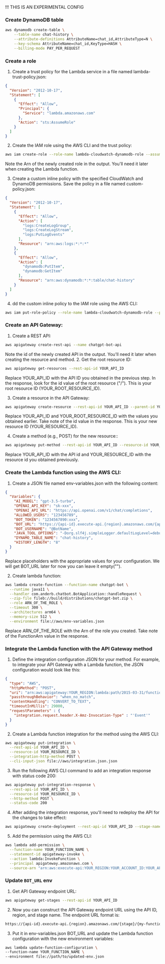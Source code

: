 !!! THIS IS AN EXPERIMENTAL CONFIG
### Create DynamoDB table
```bash
aws dynamodb create-table \
    --table-name chat-history \
    --attribute-definitions AttributeName=chat_id,AttributeType=N \
    --key-schema AttributeName=chat_id,KeyType=HASH \
    --billing-mode PAY_PER_REQUEST
```
### Create a role
1. Create a trust policy for the Lambda service in a file named lambda-trust-policy.json:
```json
{
  "Version": "2012-10-17",
  "Statement": [
    {
      "Effect": "Allow",
      "Principal": {
        "Service": "lambda.amazonaws.com"
      },
      "Action": "sts:AssumeRole"
    }
  ]
}
```
2. Create the IAM role using the AWS CLI and the trust policy:
```bash
aws iam create-role --role-name lambda-cloudwatch-dynamodb-role --assume-role-policy-document file://aws/lambda-trust-policy.json
```
Note the Arn of the newly created role in the output. You'll need it later when creating the Lambda function.

3. Create a custom inline policy with the specified CloudWatch and DynamoDB permissions. Save the policy in a file named custom-policy.json:
```json
{
  "Version": "2012-10-17",
  "Statement": [
    {
      "Effect": "Allow",
      "Action": [
        "logs:CreateLogGroup",
        "logs:CreateLogStream",
        "logs:PutLogEvents"
      ],
      "Resource": "arn:aws:logs:*:*:*"
    },
    {
      "Effect": "Allow",
      "Action": [
        "dynamodb:PutItem",
        "dynamodb:GetItem"
      ],
      "Resource": "arn:aws:dynamodb:*:*:table/chat-history"
    }
  ]
}
```
4. dd the custom inline policy to the IAM role using the AWS CLI:
```bash
aws iam put-role-policy --role-name lambda-cloudwatch-dynamodb-role --policy-name CustomCloudWatchDynamoDBPolicy --policy-document file://aws/custom-policy.json
```
### Create an API Gateway:
1. Create a REST API:
```bash
aws apigateway create-rest-api --name chatgpt-bot-api
```
Note the id of the newly created API in the output. You'll need it later when creating the resource and method.
2. Get the root resource ID:
```bash
aws apigateway get-resources --rest-api-id YOUR_API_ID
```
Replace YOUR_API_ID with the API ID you obtained in the previous step. In the response, look for the id value of the root resource ("/"). This is your root resource ID (YOUR_ROOT_RESOURCE_ID).

3. Create a resource in the API Gateway:
```bash
aws apigateway create-resource --rest-api-id YOUR_API_ID --parent-id YOUR_ROOT_RESOURCE_ID --path-part my-function
```
Replace YOUR_API_ID and YOUR_ROOT_RESOURCE_ID with the values you obtained earlier. Take note of the id value in the response. This is your new resource ID (YOUR_RESOURCE_ID).

4. Create a method (e.g., POST) for the new resource::
```bash
aws apigateway put-method --rest-api-id YOUR_API_ID --resource-id YOUR_RESOURCE_ID --http-method POST --authorization-type NONE
```
Replace YOUR_API_ID with the API id and YOUR_RESOURCE_ID with the resource id you obtained previously.

### Create the Lambda function using the AWS CLI:
1. Create a JSON file named env-variables.json with the following content:
```json
{
  "Variables": {
    "AI_MODEL": "gpt-3.5-turbo",
    "OPENAI_API_KEY": "sk-xxx",
    "OPENAI_API_URL": "https://api.openai.com/v1/chat/completions",
    "ALLOWED_USERS": "123456789",
    "BOT_TOKEN": "1234567890:xxx",
    "BOT_URL": "https://{api-id}.execute-api.{region}.amazonaws.com/{api-path}",
    "BOT_USERNAME": "@BotName",
    "JAVA_TOOL_OPTIONS": "-Dorg.slf4j.simpleLogger.defaultLogLevel=debug",
    "DYNAMO_TABLE_NAME": "chat-history",
    "HISTORY_LENGTH": "8"
  }
}
```
Replace placeholders with the appropriate values for your configuration. We will get BOT_URL later for now you can leave it empty("").

2. Create lambda function:
```bash
aws lambda create-function --function-name chatgpt-bot \
  --runtime java11 \
  --handler com.anderb.chatbot.BotApplication::handleRequest \
  --zip-file fileb://build/distributions/chatgpt-bot.zip \
  --role ARN_OF_THE_ROLE \
  --timeout 300 \
  --architectures arm64 \
  --memory-size 512 \
  --environment file://aws/env-variables.json
```
Replace ARN_OF_THE_ROLE with the Arn of the role you created. Take note of the FunctionArn value in the response.

### Integrate the Lambda function with the API Gateway method
1. Define the integration configuration JSON for your method. For example, to integrate your API Gateway with a Lambda function, the JSON configuration would look like this:
```json
{
  "type": "AWS",
  "httpMethod": "POST",
  "uri": "arn:aws:apigateway:YOUR_REGION:lambda:path/2015-03-31/functions/arn:aws:lambda:YOUR_REGION:YOUR_ACCOUNT_ID:function:{my-function}/invocations",
  "passthroughBehavior": "when_no_match",
  "contentHandling": "CONVERT_TO_TEXT",
  "timeoutInMillis": 29000,
  "requestParameters" : {
    "integration.request.header.X-Amz-Invocation-Type" : "'Event'"
  }
}
```
2. Create a Lambda function integration for the method using the AWS CLI:
```bash
aws apigateway put-integration \
  --rest-api-id YOUR_API_ID \
  --resource-id YOUR_RESOURCE_ID \
  --integration-http-method POST \
  --cli-input-json file://aws/integration.json.json
```
3. Run the following AWS CLI command to add an integration response with status code 200:
```bash
aws apigateway put-integration-response \
  --rest-api-id YOUR_API_ID \
  --resource-id YOUR_RESOURCE_ID \
  --http-method POST \
  --status-code 200
```
4. After adding the integration response, you'll need to redeploy the API for the changes to take effect:
```bash
aws apigateway create-deployment --rest-api-id YOUR_API_ID --stage-name YOUR_STAGE_NAME
```
5. Add the permission using the AWS CLI:
```bash
aws lambda add-permission \
  --function-name YOUR_FUNCTION_NAME \
  --statement-id apigateway-invoke \
  --action lambda:InvokeFunction \
  --principal apigateway.amazonaws.com \
  --source-arn "arn:aws:execute-api:YOUR_REGION:YOUR_ACCOUNT_ID:YOUR_API_ID/*/YOUR_HTTP_METHOD/YOUR_RESOURCE_PATH"
```
### Update `BOT_URL` env
1. Get API Gateway endpoint URL:
```bash
aws apigateway get-stages --rest-api-id YOUR_API_ID
```
2. Now you can construct the API Gateway endpoint URL using the API ID, region, and stage name. The endpoint URL format is:
```bash
https://{api-id}.execute-api.{region}.amazonaws.com/{stage}/{my-function}
```
3. Put it in env-variables.json BOT_URL and update the Lambda function configuration with the new environment variables:
```bash
aws lambda update-function-configuration \
--function-name YOUR_FUNCTION_NAME \
--environment file://path/to/updated-env.json
```

